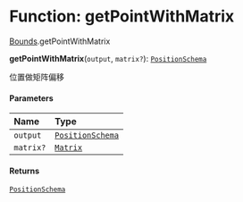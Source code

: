 # Function: getPointWithMatrix

[Bounds](/auto-docs/editor/modules/Bounds.md).getPointWithMatrix

**getPointWithMatrix**(`output`, `matrix?`): [`PositionSchema`](/auto-docs/editor/interfaces/PositionSchema.md)

位置做矩阵偏移

#### Parameters

| Name | Type |
| :------ | :------ |
| `output` | [`PositionSchema`](/auto-docs/editor/interfaces/PositionSchema.md) |
| `matrix?` | [`Matrix`](/auto-docs/editor/classes/Matrix.md) |

#### Returns

[`PositionSchema`](/auto-docs/editor/interfaces/PositionSchema.md)
